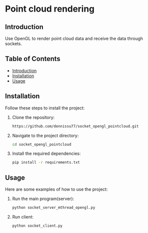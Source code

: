 # Point cloud rendering

## Introduction
Use OpenGL to render point cloud data and receive the data through sockets.

## Table of Contents
- [Introduction](#introduction)
- [Installation](#installation)
- [Usage](#usage)

## Installation
Follow these steps to install the project:

1. Clone the repository:
    ```bash
    https://github.com/dennissu77/socket_opengl_pointcloud.git
    ```
2. Navigate to the project directory:
    ```bash
    cd socket_opengl_pointcloud
    ```
3. Install the required dependencies:
    ```bash
    pip install -r requirements.txt
    ```

## Usage
Here are some examples of how to use the project:

1. Run the main program(server):
    ```bash
    python socket_server_mthread_opengl.py
    ```

2. Run client:
    ```bash
    python socket_client.py
    ```


